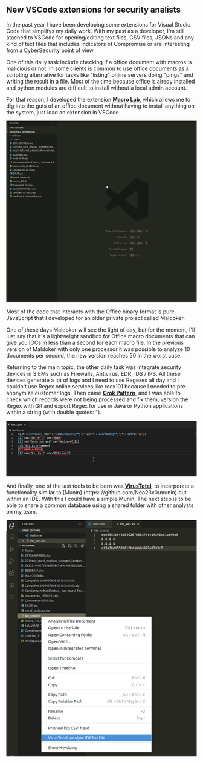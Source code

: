 ## New VSCode extensions for security analists

In the past year I have been developing some extensions for Visual Studio Code that simplifys my daily work.
With my past as a developer, I'm still atached to VSCode for opening/editing text files, CSV files, JSONs and any kind of text files that includes Indicators of Compromise or are interesting from a CyberSecurity point of view.

One of this daily task include checking if a office document with macros is malicious or not. In some clients is common to use office documents as a scripting alternative for tasks like "listing" online servers doing "pings" and writing the result in a file. Most of the time because office is alredy installed and python modules are difficult to install without a local admin account.

For that reason, I developed the extension **[Macro Lab](https://marketplace.visualstudio.com/items?itemName=SecSamDev.macro-lab)**, which allows me to dig into the guts of an office document without having to install anything on the system, just load an extension in VSCode.

![Flow of working with Macro Lab](https://raw.githubusercontent.com/SecSamDev/vscode-office-macro/main/doc/HowToUse.gif)

Most of the code that interacts with the Office binary format is pure JavaScript that I developed for an older private project called Maldoker. 

One of these days Maldoker will see the light of day, but for the moment, I'll just say that it's a lightweight sandbox for Office macro documents that can give you IOCs in less than a second for each macro file. In the previous version of Maldoker with only one processor it was possible to analyze 10 documents per second, the new version reaches 50 in the worst case.

Returning to the main topic, the other daily task was Integrate security devices in SIEMs such as Firewalls, Antivirus, EDR, IDS / IPS. All these devices generate a lot of logs and I need to use Regexes all day and I couldn't use Regex online services like reex101 because I needed to pre-anonymize customer logs. Then came **[Grok Pattern](https://marketplace.visualstudio.com/items?itemName=SecSamDev.grok)**, and I was able to check which records were not being processed and fix them, version the Regex with Git and export Regex for use in Java or Python applications within a string (with double quotes: "). 

![Exporting regex](https://raw.githubusercontent.com/SecSamDev/grok-vscode/master/doc/grok-export.gif)


And finally, one of the last tools to be born was **[VirusTotal](https://marketplace.visualstudio.com/items?itemName=SecSamDev.virustotal)**, to incorporate a functionality similar to [Munin] (https: //github.com/Neo23x0/munin) but within an IDE.
With this I could have a simple Munin. The next step is to be able to share a common database using a shared folder with other analysts on my team. 

![Analyze list of IOCs](https://raw.githubusercontent.com/SecSamDev/vscode-virustotal/main/doc/ImportIOClist.jpg)